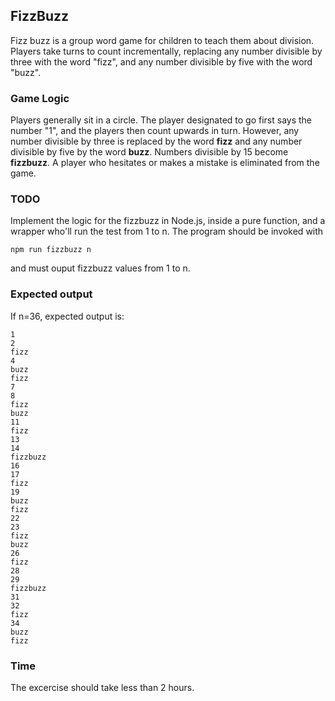 ## FizzBuzz

Fizz buzz is a group word game for children to teach them about division. Players take turns to count incrementally, replacing any number divisible by three with the word "fizz", and any number divisible by five with the word "buzz".

### Game Logic
Players generally sit in a circle. The player designated to go first says the number "1", and the players then count upwards in turn. 
However, any number divisible by three is replaced by the word **fizz** and any number divisible by five by the word **buzz**. 
Numbers divisible by 15 become **fizzbuzz**. 
A player who hesitates or makes a mistake is eliminated from the game.

### TODO

Implement the logic for the fizzbuzz in Node.js, inside a pure function, and a wrapper who'll run the test from 1 to n.
The program should be invoked with 
```shell
npm run fizzbuzz n
``` 
and must ouput fizzbuzz values from 1 to n.

### Expected output
If n=36, expected output is:
```shell
1
2
fizz
4
buzz
fizz
7
8
fizz
buzz
11
fizz
13
14
fizzbuzz
16
17
fizz
19
buzz
fizz
22
23
fizz
buzz
26
fizz
28
29
fizzbuzz
31
32
fizz
34
buzz
fizz
```

### Time

The excercise should take less than 2 hours.
